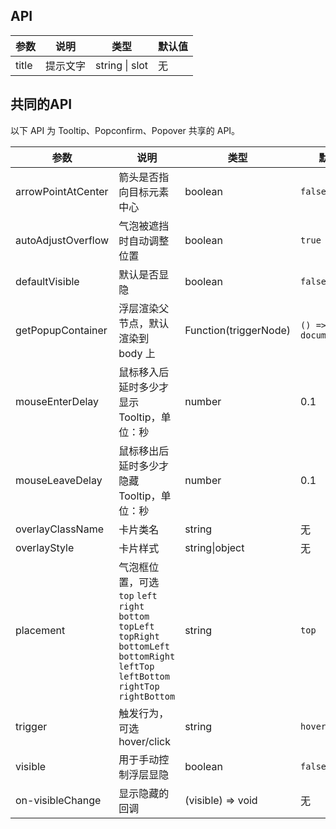 ## API

| 参数  | 说明     | 类型    | 默认值 |
| ---   | ---      | ---     | ---    |
| title | 提示文字 | string \| slot        | 无 |

## 共同的API

以下 API 为 Tooltip、Popconfirm、Popover 共享的 API。

| 参数               | 说明                                                                                                                                           | 类型                  | 默认值                |
| ---                | ---                                                                                                                                            | ---                   | ---                   |
| arrowPointAtCenter | 箭头是否指向目标元素中心                                                                                                                       | boolean               | `false`               |
| autoAdjustOverflow | 气泡被遮挡时自动调整位置                                                                                                                       | boolean               | `true`                |
| defaultVisible     | 默认是否显隐                                                                                                                                   | boolean               | `false`               |
| getPopupContainer  | 浮层渲染父节点，默认渲染到 body 上                                                                                                             | Function(triggerNode) | `() => document.body` |
| mouseEnterDelay    | 鼠标移入后延时多少才显示 Tooltip，单位：秒                                                                                                     | number                | 0.1                   |
| mouseLeaveDelay    | 鼠标移出后延时多少才隐藏 Tooltip，单位：秒                                                                                                     | number                | 0.1                   |
| overlayClassName   | 卡片类名                                                                                                                                       | string                | 无                    |
| overlayStyle       | 卡片样式                                                                                                                                       | string\|object                       | 无 |
| placement          | 气泡框位置，可选 `top` `left` `right` `bottom` `topLeft` `topRight` `bottomLeft` `bottomRight` `leftTop` `leftBottom` `rightTop` `rightBottom` | string                | `top`                 |
| trigger            | 触发行为，可选 hover/click                                                                                                                     | string                | `hover`               |
| visible            | 用于手动控制浮层显隐                                                                                                                           | boolean               | `false`               |
| on-visibleChange            | 显示隐藏的回调                                                                                                                   | (visible) => void               | 无               |

